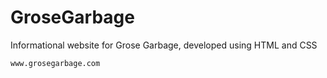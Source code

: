 # GroseGarbage
Informational website for Grose Garbage, developed using HTML and CSS  
  
``
www.grosegarbage.com
``
